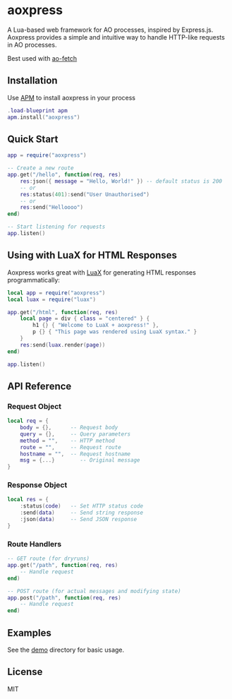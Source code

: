 # aoxpress

A Lua-based web framework for AO processes, inspired by Express.js. Aoxpress provides a simple and intuitive way to handle HTTP-like requests in AO processes.

Best used with [ao-fetch](https://github.com/ankushKun/aoxpress/blob/main/ao-fetch/README.md)

## Installation

Use [APM](https://apm.betteridea.dev) to install aoxpress in your process

```lua
.load-blueprint apm
apm.install("aoxpress")
```

## Quick Start

```lua
app = require("aoxpress")

-- Create a new route
app.get("/hello", function(req, res)
    res:json({ message = "Hello, World!" }) -- default status is 200
    -- or
    res:status(401):send("User Unauthorised")
    -- or
    res:send("Helloooo")
end)

-- Start listening for requests
app.listen()
```

## Using with LuaX for HTML Responses

Aoxpress works great with [LuaX](../luax/README.md) for generating HTML responses programmatically:

```lua
local app = require("aoxpress")
local luax = require("luax")

app.get("/html", function(req, res)
    local page = div { class = "centered" } {
        h1 {} { "Welcome to LuaX + aoxpress!" },
        p {} { "This page was rendered using LuaX syntax." }
    }
    res:send(luax.render(page))
end)

app.listen()
```

## API Reference

### Request Object

```lua
local req = {
    body = {},      -- Request body
    query = {},     -- Query parameters
    method = "",    -- HTTP method
    route = "",     -- Request route
    hostname = "",  -- Request hostname
    msg = {...}        -- Original message
}
```

### Response Object

```lua
local res = {
    :status(code)   -- Set HTTP status code
    :send(data)     -- Send string response
    :json(data)     -- Send JSON response
}
```

### Route Handlers

```lua
-- GET route (for dryruns)
app.get("/path", function(req, res)
    -- Handle request
end)

-- POST route (for actual messages and modifying state)
app.post("/path", function(req, res)
    -- Handle request
end)
```

## Examples

See the [demo](https://github.com/ankushKun/aoxpress/tree/main/demo) directory for basic usage.

## License

MIT